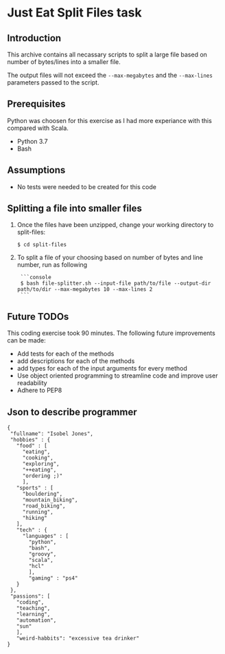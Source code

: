 # Just Eat Split Files task

## Introduction

This archive contains all necassary scripts to split a large file based on number of bytes/lines into a smaller file. 

The output files will not exceed the `--max-megabytes` and the `--max-lines` parameters passed to the script. 

## Prerequisites

Python was choosen for this exercise as I had more experiance with this compared with Scala.

  - Python 3.7
  - Bash

## Assumptions

- No tests were needed to be created for this code

## Splitting a file into smaller files

1. Once the files have been unzipped, change your working directory to split-files:
    ```console
    $ cd split-files
    ```

2. To split a file of your choosing based on number of bytes and line number, run as following


        ```console
        $ bash file-splitter.sh --input-file path/to/file --output-dir path/to/dir --max-megabytes 10 --max-lines 2
        ```
## Future TODOs

This coding exercise took 90 minutes. The following future improvements can be made:

 - Add tests for each of the methods
 - add descriptions for each of the methods
 - add types for each of the input arguments for every method
 - Use object oriented programming to streamline code and improve user readability
 - Adhere to PEP8
 
 ## Json to describe programmer
 
 ```
 {
  "fullname": "Isobel Jones",
  "hobbies" : {
    "food" : [
      "eating",
      "cooking", 
      "exploring",
      "++eating",
      "ordering ;)"
      ],
    "sports" : [
      "bouldering",
      "mountain_biking",
      "road_biking",
      "running",
      "hiking"
    ],
    "tech" : {
      "languages" : [
        "python",
        "bash", 
        "groovy", 
        "scala", 
        "hcl"
        ],
        "gaming" : "ps4"
    }
  },
  "passions": [
    "coding",
    "teaching",
    "learning",
    "automation",
    "sun"
    ],
    "weird-habbits": "excessive tea drinker"
}
```
 

